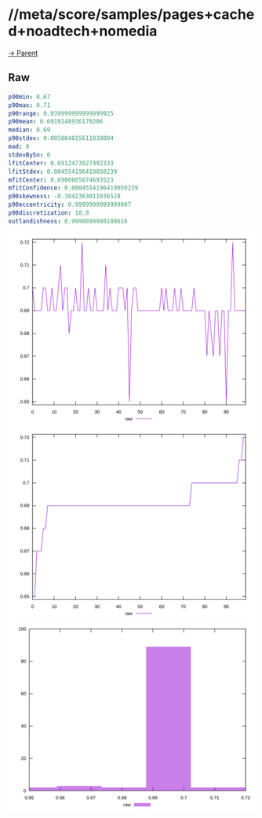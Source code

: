 
# //meta/score/samples/pages+cached+noadtech+nomedia

[→ Parent](../..)


## Raw


```yaml
p90min: 0.67
p90max: 0.71
p90range: 0.039999999999999925
p90mean: 0.6919148936170206
median: 0.69
p90stdev: 0.005884815611038004
mad: 0
stdevBySn: 0
lfitCenter: 0.6912473027492333
lfitStdev: 0.004554196419050239
mfitCenter: 0.6906665874693523
mfitConfidence: 0.0004554196419050239
p90skewness: -0.3842363011036528
p90eccentricity: 0.9999999999999987
p90discretization: 18.8
outlandishness: 0.9990899980180616

```

![PLOT: raw-values](./raw/values.svg)![PLOT: raw-sorted](./raw/sorted.svg)![PLOT: raw-histogram](./raw/histogram.svg)